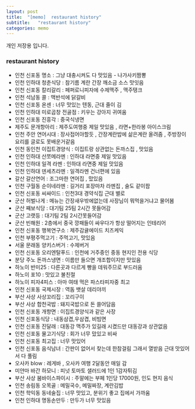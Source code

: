 ```yaml
---
layout: post
title:  "[memo]  restaurant history"
subtitle:   "restaurant history"
categories: memo
---
```

개인 저장용 입니다.




### restaurant history

- 인천 신포동 명소 : 그냥 대충시켜도 다 맛있음 - 나가사키짬뽕
- 인천 인하대 청춘식당 : 참기름 계란 간장 깨소금 소스 맛잇음
- 인천 신포동 칼리갈리 : 페퍼로니피자에 수제맥주 , 맥주탱크
- 인천 석남동 콜 : 맥반석에 닭갈비
- 인천 신포동 욘센 : 너무 맛있는 텐동, 근대 줄이 김
- 인천 인하대 미로곱창 전골점 : 키우는 강아지 귀여움
- 인천 신포동 진흥각 : 중국식냉면
- 제주도 문개항아리 : 제주도여행중 제일 맛있음 , 라면+한라봉 아이스크림
- 인천 주안 연어시대 : 장사접어야할듯 , 간장계란밥에 삶은계란 올려줌 , 주방장이 요리를 글로도 못배운거같음
- 인천 동인천 이집트경양식 : 이집트랑 상관없는 돈까스집 , 맛있음
- 인천 인하대 산쪼메라멘 : 인하대 라면중 제일 맛있음
- 인천 인하대 일격 라멘 : 인하대 라면중 제일 맛있음
- 인천 인하대 덴세츠라멘 : 일격라멘 건너편에 있음
- 갈산 갈산연어 : 조그마한 연어집 , 맜있음
- 인천 구월동 순이네라멘 : 길거리 포장마차 라멘집 , 술도 같이팜
- 인천 신포동 씨싸이드 : 인천3대 경약식집 근대 별로
- 군산 허벌나게 : 메뉴는 간장새우밖에없는데 사장님이 뭐먹을거냐고 물어봄
- 군산 째보식당 : 대기팀 25팀 2시간 못들어감
- 군산 고랫등 : 대기팀 2팀 2시간못들어감
- 군산 빈해원 : 2층에서 중국 깡패들이 싸우다가 항상 떨어지는 인테리어
- 인천 신포동 행복연구소 : 제주감귤에이드 치즈케익
- 인천 부평주먹고기 : 주먹고기, 맛있음
- 서울 문래동 양키스버거 : 수제버거 
- 인천 신포동 오리엔탈푸드 : 인천에 거주중인 중동 현지인 전용 식당
- 분당 주노 돈까스냉면 : 이름만 들으면 개조합이지만 맛있음
- 하노이 반미25 : 다른곳과 다르게 빵을 데워주므로 부드러움
- 하노이 포10 : 맛있고 불친절
- 하노이 피자4피스 : 아마 여태 먹은 파스타피자중 최고
- 인천 신포동 국제시장 : 역돔 뱃살 데리야끼
- 부산 사상 사상꼬리집 : 꼬리구이
- 부산 사상 합천국밥 : 돼지국밥으로 돈 쓸어담음
- 인천 신포동 개항면 : 이집트경양식과 같은 사장
- 인천 신포동식당 : 내동삼겹,우삼겹, 비빔면 
- 인천 신포동 진달래 : 대동강 맥주가 있길래 시켰드만 대동강과 상관없음
- 인천 신포동 물고기식당 : 회가 너무 맜있고 비싸
- 인천 신포동 최고집 : 너무 맛있어
- 인천 신포동 음식남녀 : 간판이 없어서 찾는데 한참걸림 그래서 열받음 근대 맛있어서 다 풀림
- 오사카 blow : 레게바 , 오사카 여행 2달동안 매일 감
- 미얀마 바간 하모니 : 피넛 토마토 샐러드에 1인 1감자튀김
- 부산 사상 붐바이스파이시 : 주말에는 부페 1인당 17000원, 인도 현지 음식
- 인천 송림동 오목골 : 메밀국수, 메밀짜장, 계란김밥
- 인천 학익동 동네술집 : 너무 맛있고, 분위기 좋고 집에서 가까움
- 인천 인하대 명동손만두 : 만두가 너무 맛있음

